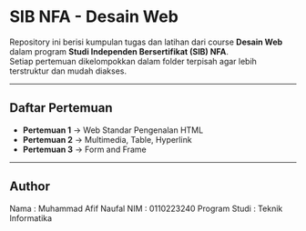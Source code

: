 # SIB NFA - Desain Web

Repository ini berisi kumpulan tugas dan latihan dari course **Desain Web** dalam program **Studi Independen Bersertifikat (SIB) NFA**.  
Setiap pertemuan dikelompokkan dalam folder terpisah agar lebih terstruktur dan mudah diakses.

---

## Daftar Pertemuan
- **Pertemuan 1** → Web Standar Pengenalan HTML 
- **Pertemuan 2** → Multimedia, Table, Hyperlink  
- **Pertemuan 3** → Form and Frame

---

## Author
Nama : Muhammad Afif Naufal
NIM : 0110223240
Program Studi : Teknik Informatika
